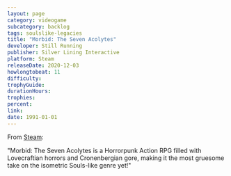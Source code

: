 ```yaml
---
layout: page
category: videogame
subcategory: backlog
tags: soulslike-legacies
title: "Morbid: The Seven Acolytes"
developer: Still Running
publisher: Silver Lining Interactive
platform: Steam
releaseDate: 2020-12-03
howlongtobeat: 11
difficulty:
trophyGuide:
durationHours:
trophies:
percent:
link:
date: 1991-01-01
---
```


From [Steam](https://store.steampowered.com/app/1140890/Morbid_The_Seven_Acolytes/):

"Morbid: The Seven Acolytes is a Horrorpunk Action RPG filled with Lovecraftian horrors and Cronenbergian gore, making it the most gruesome take on the isometric Souls-like genre yet!"
